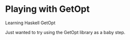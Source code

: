 Playing with GetOpt
=======

Learning Haskell GetOpt

Just wanted to try using the GetOpt library as a baby step.
